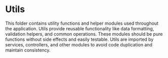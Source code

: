 # Utils

This folder contains utility functions and helper modules used throughout the application.
Utils provide reusable functionality like data formatting, validation helpers, and common operations.
These modules should be pure functions without side effects and easily testable.
Utils are imported by services, controllers, and other modules to avoid code duplication and maintain consistency.
